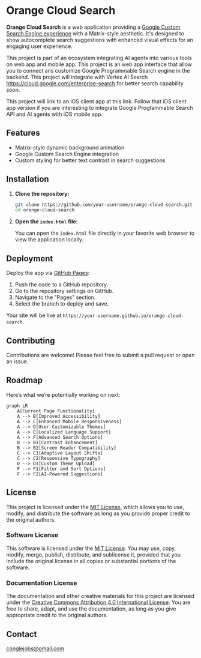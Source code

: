 

# Orange Cloud Search

**Orange Cloud Search** is a web application providing a [Google Custom Search Engine experience](https://programmablesearchengine.google.com/about/) with a Matrix-style aesthetic. It's designed to show autocomplete search suggestions with enhanced visual effects for an engaging user experience.

This project is part of an ecosystem integrating AI agents into various tools on web app and mobile app. This project is an web app interface that allow you to connect ans customize Google Programmable Search engine in the backend. 
This project will integrate with Vertex AI Search https://cloud.google.com/enterprise-search for better search capability soon.

This project will link to an iOS client app at this link. Follow that iOS client app version if you are interesting to integrate Google Progtammable Search API and AI agents with iOS mobile app.



## Features

- Matrix-style dynamic background animation
- Google Custom Search Engine integration
- Custom styling for better text contrast in search suggestions

## Installation

1. **Clone the repository:**

   ```bash
   git clone https://github.com/your-username/orange-cloud-search.git
   cd orange-cloud-search
   ```

2. **Open the `index.html` file:**

   You can open the `index.html` file directly in your favorite web browser to view the application locally.

## Deployment

Deploy the app via [GitHub Pages](https://pages.github.com/):

1. Push the code to a GitHub repository.
2. Go to the repository settings on GitHub.
3. Navigate to the "Pages" section.
4. Select the branch to deploy and save.

Your site will be live at `https://your-username.github.io/orange-cloud-search`.

## Contributing

Contributions are welcome! Please feel free to submit a pull request or open an issue.

## Roadmap

Here’s what we’re potentially working on next:

```mermaid
graph LR
    A[Current Page Functionality]
    A --> B[Improved Accessibility]
    A --> C[Enhanced Mobile Responsiveness]
    A --> D[User-Customizable Themes]
    A --> E[Localized Language Support]
    A --> F[Advanced Search Options]
    B --> B1[Contrast Enhancement]
    B --> B2[Screen Reader Compatibility]
    C --> C1[Adaptive Layout Shifts]
    C --> C2[Responsive Typography]
    D --> D1[Custom Theme Upload]
    F --> F1[Filter and Sort Options]
    F --> F2[AI-Powered Suggestions]
```

## License

This project is licensed under the [MIT License](LICENSE), which allows you to use, modify, and distribute the software as long as you provide proper credit to the original authors.

### Software License

This software is licensed under the [MIT License](LICENSE). You may use, copy, modify, merge, publish, distribute, and sublicense it, provided that you include the original license in all copies or substantial portions of the software.

### Documentation License

The documentation and other creative materials for this project are licensed under the [Creative Commons Attribution 4.0 International License](LICENSE-docs). You are free to share, adapt, and use the documentation, as long as you give appropriate credit to the original authors.

## Contact

[conglejobs@gmail.com](mailto:conglejobs@gmail.com)
